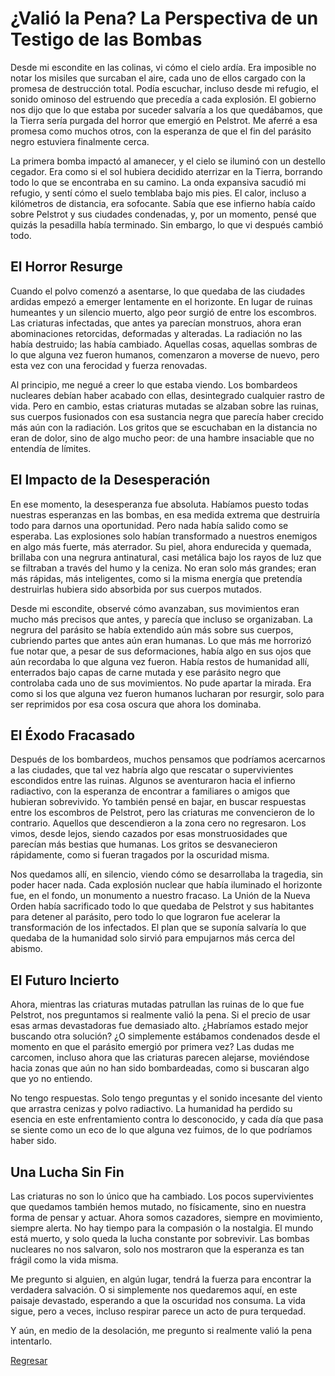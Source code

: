 # ¿Valió la Pena? La Perspectiva de un Testigo de las Bombas

Desde mi escondite en las colinas, vi cómo el cielo ardía. Era imposible no notar los misiles que surcaban el aire, cada uno de ellos cargado con la promesa de destrucción total. Podía escuchar, incluso desde mi refugio, el sonido ominoso del estruendo que precedía a cada explosión. El gobierno nos dijo que lo que estaba por suceder salvaría a los que quedábamos, que la Tierra sería purgada del horror que emergió en Pelstrot. Me aferré a esa promesa como muchos otros, con la esperanza de que el fin del parásito negro estuviera finalmente cerca.

La primera bomba impactó al amanecer, y el cielo se iluminó con un destello cegador. Era como si el sol hubiera decidido aterrizar en la Tierra, borrando todo lo que se encontraba en su camino. La onda expansiva sacudió mi refugio, y sentí cómo el suelo temblaba bajo mis pies. El calor, incluso a kilómetros de distancia, era sofocante. Sabía que ese infierno había caído sobre Pelstrot y sus ciudades condenadas, y, por un momento, pensé que quizás la pesadilla había terminado. Sin embargo, lo que vi después cambió todo.

## El Horror Resurge

Cuando el polvo comenzó a asentarse, lo que quedaba de las ciudades ardidas empezó a emerger lentamente en el horizonte. En lugar de ruinas humeantes y un silencio muerto, algo peor surgió de entre los escombros. Las criaturas infectadas, que antes ya parecían monstruos, ahora eran abominaciones retorcidas, deformadas y alteradas. La radiación no las había destruido; las había cambiado. Aquellas cosas, aquellas sombras de lo que alguna vez fueron humanos, comenzaron a moverse de nuevo, pero esta vez con una ferocidad y fuerza renovadas.

Al principio, me negué a creer lo que estaba viendo. Los bombardeos nucleares debían haber acabado con ellas, desintegrado cualquier rastro de vida. Pero en cambio, estas criaturas mutadas se alzaban sobre las ruinas, sus cuerpos fusionados con esa sustancia negra que parecía haber crecido más aún con la radiación. Los gritos que se escuchaban en la distancia no eran de dolor, sino de algo mucho peor: de una hambre insaciable que no entendía de límites.

## El Impacto de la Desesperación

En ese momento, la desesperanza fue absoluta. Habíamos puesto todas nuestras esperanzas en las bombas, en esa medida extrema que destruiría todo para darnos una oportunidad. Pero nada había salido como se esperaba. Las explosiones solo habían transformado a nuestros enemigos en algo más fuerte, más aterrador. Su piel, ahora endurecida y quemada, brillaba con una negrura antinatural, casi metálica bajo los rayos de luz que se filtraban a través del humo y la ceniza. No eran solo más grandes; eran más rápidas, más inteligentes, como si la misma energía que pretendía destruirlas hubiera sido absorbida por sus cuerpos mutados.

Desde mi escondite, observé cómo avanzaban, sus movimientos eran mucho más precisos que antes, y parecía que incluso se organizaban. La negrura del parásito se había extendido aún más sobre sus cuerpos, cubriendo partes que antes aún eran humanas. Lo que más me horrorizó fue notar que, a pesar de sus deformaciones, había algo en sus ojos que aún recordaba lo que alguna vez fueron. Había restos de humanidad allí, enterrados bajo capas de carne mutada y ese parásito negro que controlaba cada uno de sus movimientos. No pude apartar la mirada. Era como si los que alguna vez fueron humanos lucharan por resurgir, solo para ser reprimidos por esa cosa oscura que ahora los dominaba.

## El Éxodo Fracasado

Después de los bombardeos, muchos pensamos que podríamos acercarnos a las ciudades, que tal vez habría algo que rescatar o supervivientes escondidos entre las ruinas. Algunos se aventuraron hacia el infierno radiactivo, con la esperanza de encontrar a familiares o amigos que hubieran sobrevivido. Yo también pensé en bajar, en buscar respuestas entre los escombros de Pelstrot, pero las criaturas me convencieron de lo contrario. Aquellos que descendieron a la zona cero no regresaron. Los vimos, desde lejos, siendo cazados por esas monstruosidades que parecían más bestias que humanas. Los gritos se desvanecieron rápidamente, como si fueran tragados por la oscuridad misma.

Nos quedamos allí, en silencio, viendo cómo se desarrollaba la tragedia, sin poder hacer nada. Cada explosión nuclear que había iluminado el horizonte fue, en el fondo, un monumento a nuestro fracaso. La Unión de la Nueva Orden había sacrificado todo lo que quedaba de Pelstrot y sus habitantes para detener al parásito, pero todo lo que lograron fue acelerar la transformación de los infectados. El plan que se suponía salvaría lo que quedaba de la humanidad solo sirvió para empujarnos más cerca del abismo.

## El Futuro Incierto

Ahora, mientras las criaturas mutadas patrullan las ruinas de lo que fue Pelstrot, nos preguntamos si realmente valió la pena. Si el precio de usar esas armas devastadoras fue demasiado alto. ¿Habríamos estado mejor buscando otra solución? ¿O simplemente estábamos condenados desde el momento en que el parásito emergió por primera vez? Las dudas me carcomen, incluso ahora que las criaturas parecen alejarse, moviéndose hacia zonas que aún no han sido bombardeadas, como si buscaran algo que yo no entiendo.

No tengo respuestas. Solo tengo preguntas y el sonido incesante del viento que arrastra cenizas y polvo radiactivo. La humanidad ha perdido su esencia en este enfrentamiento contra lo desconocido, y cada día que pasa se siente como un eco de lo que alguna vez fuimos, de lo que podríamos haber sido.

## Una Lucha Sin Fin

Las criaturas no son lo único que ha cambiado. Los pocos supervivientes que quedamos también hemos mutado, no físicamente, sino en nuestra forma de pensar y actuar. Ahora somos cazadores, siempre en movimiento, siempre alerta. No hay tiempo para la compasión o la nostalgia. El mundo está muerto, y solo queda la lucha constante por sobrevivir. Las bombas nucleares no nos salvaron, solo nos mostraron que la esperanza es tan frágil como la vida misma.

Me pregunto si alguien, en algún lugar, tendrá la fuerza para encontrar la verdadera salvación. O si simplemente nos quedaremos aquí, en este paisaje devastado, esperando a que la oscuridad nos consuma. La vida sigue, pero a veces, incluso respirar parece un acto de pura terquedad.

Y aún, en medio de la desolación, me pregunto si realmente valió la pena intentarlo.

[Regresar](/blog.md)